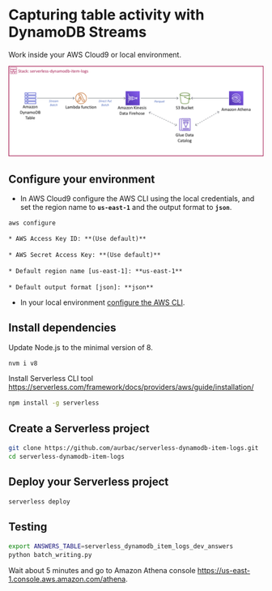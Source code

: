# Capturing table activity with DynamoDB Streams

Work inside your AWS Cloud9 or local environment.

![serverless-dynamodb-item-logs](images/serverless-dynamodb-item-logs.png)

## Configure your environment

* In AWS Cloud9 configure the AWS CLI using the local credentials, and set the region name to **`us-east-1`** and the output format to **`json`**. 

``` bash
aws configure
```

    * AWS Access Key ID: **(Use default)**

    * AWS Secret Access Key: **(Use default)**

    * Default region name [us-east-1]: **us-east-1**
    
    * Default output format [json]: **json**

* In your local environment [configure the AWS CLI](https://docs.aws.amazon.com/cli/latest/userguide/cli-chap-configure.html#cli-quick-configuration).

## Install dependencies

Update Node.js to the minimal version of 8.

``` bash
nvm i v8
```

Install Serverless CLI tool https://serverless.com/framework/docs/providers/aws/guide/installation/

``` bash
npm install -g serverless
```

## Create a Serverless project

``` bash
git clone https://github.com/aurbac/serverless-dynamodb-item-logs.git
cd serverless-dynamodb-item-logs
```

## Deploy your Serverless project

``` bash
serverless deploy
```

## Testing

``` bash
export ANSWERS_TABLE=serverless_dynamodb_item_logs_dev_answers
python batch_writing.py
```

Wait about 5 minutes and go to Amazon Athena console https://us-east-1.console.aws.amazon.com/athena.